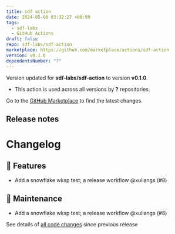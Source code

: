 ```yaml
---
title: sdf action
date: 2024-05-08 03:32:27 +00:00
tags:
  - sdf-labs
  - GitHub Actions
draft: false
repo: sdf-labs/sdf-action
marketplace: https://github.com/marketplace/actions/sdf-action
version: v0.1.0
dependentsNumber: "?"
---
```



Version updated for **sdf-labs/sdf-action** to version **v0.1.0**.
- This action is used across all versions by **?** repositories.

Go to the [GitHub Marketplace](https://github.com/marketplace/actions/sdf-action) to find the latest changes.

## Release notes

# Changelog
## 🚀 Features

- Add a snowflake wksp test; a release workflow  @xuliangs (#8)

## 🧰 Maintenance

- Add a snowflake wksp test; a release workflow  @xuliangs (#8)

See details of [all code changes](https://github.com/sdf-labs/sdf-action/compare/v0.0.3...v0.1.0) since previous release

